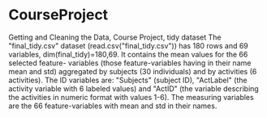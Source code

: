 CourseProject
=============

Getting and Cleaning the Data, Course Project, tidy dataset
The "final_tidy.csv" dataset (read.csv("final_tidy.csv")) has 180 rows and 69 variables, dim(final_tidy)=180,69. It contains the mean values for the 66 selected feature- variables (those feature-variables having in their name mean and std) aggregated by subjects (30 individuals) and by activities (6 activities). The ID variables are: "Subjects" (subject ID), "ActLabel" (the activity variable with 6 labeled values) and "ActID" (the variable describing the activities in numeric format with values 1-6). The measuring variables are the 66 feature-variables with mean and std in their names.
